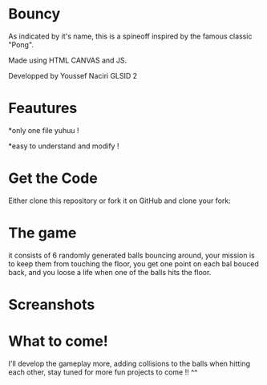 # Bouncy

As indicated by it's name, this is a spineoff inspired by the famous classic "Pong".

Made using HTML CANVAS and JS.

Developped by Youssef Naciri GLSID 2

# Feautures

*only one file yuhuu !

*easy to understand and modify !

# Get the Code 

Either clone this repository or fork it on GitHub and clone your fork:


# The game

it consists of 6 randomly generated balls bouncing around, your mission is to keep them from touching the floor, you get one point on each bal bouced back, and you loose a life when one of the balls hits the floor.

# Screanshots


# What to come!

I'll develop the gameplay more, adding collisions to the balls when hitting each other, stay tuned for more fun projects to come !! ^^
